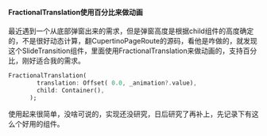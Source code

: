 #### FractionalTranslation使用百分比来做动画

最近遇到一个从底部弹窗出来的需求，但是弹窗高度是根据child组件的高度确定的，不是很好动态计算，翻CupertinoPageRoute的源码，看他是咋做的，就发现这个SlideTransition组件，里面使用FractionalTranslation来做动画的，支持百分比，刚好适合我的需求。

```dart
FractionalTranslation(
        translation: Offset( 0.0, _animation?.value),
        child: Container(),
      );
```

使用起来很简单，没啥可说的，实现还没研究，日后研究了再补上，先记录下有这么个好用的组件。